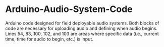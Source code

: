 # Arduino-Audio-System-Code
Arduino code designed for field deployable audio systems. 
Both blocks of code are necessary for uploading audio and defining when audio begins.
Lines 54, 83, 100, 102, and 103 are areas where specific data (i.e., current time, time for audio to begin, etc.) is input. 
